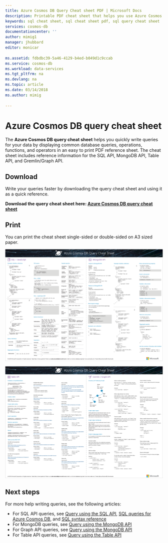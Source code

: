 ```yaml
---
title: Azure Cosmos DB Query Cheat sheet PDF | Microsoft Docs
description: Printable PDF cheat sheet that helps you use Azure Cosmos DB's SQL, MongoDB, Graph, and Table APIs to query your data
keywords: sql cheat sheet, sql cheat sheet pdf, sql query cheat sheet
services: cosmos-db
documentationcenter: ''
author: mimig1
manager: jhubbard
editor: monicar

ms.assetid: fdbdbc39-5a46-4129-b4ed-b049d1c9ccab
ms.service: cosmos-db
ms.workload: data-services
ms.tgt_pltfrm: na
ms.devlang: na
ms.topic: article
ms.date: 03/14/2018
ms.author: mimig

---
```

# Azure Cosmos DB query cheat sheet

The **Azure Cosmos DB query cheat sheet** helps you quickly write queries for your data by displaying common database queries, operations, functions, and operators in an easy to print PDF reference sheet. The cheat sheet includes reference information for the SQL API, MongoDB API, Table API, and Gremlin/Graph API. 

## Download 
Write your queries faster by downloading the query cheat sheet and using it as a quick reference. 

**Download the query cheat sheet here: [Azure Cosmos DB query cheat sheet](http://go.microsoft.com/fwlink/?LinkId=623215)**

## Print 

You can print the cheat sheet single-sided or double-sided on A3 sized paper.

![Azure Cosmos DB query cheat sheet, page 1, with SQL, JavaScript and MongoDB queries and functions](./media/cheat-sheet/azure-cosmos-db-cheat-sheet-pg1.png)

![Azure Cosmos DB query cheat sheet, page 2, with Table API and Gremlin/Graph API queries and functions](./media/cheat-sheet/azure-cosmos-db-cheat-sheet-pg2.png)


## Next steps
For more help writing queries, see the following articles:
* For SQL API queries, see [Query using the SQL API](tutorial-query-sql-api.md), [SQL queries for Azure Cosmos DB](sql-api-sql-query.md), and [SQL syntax reference](https://msdn.microsoft.com/library/azure/dn782250.aspx)
* For MongoDB queries, see [Query using the MongoDB API](tutorial-query-mongodb.md)
* For Graph API queries, see [Query using the MongoDB API](tutorial-query-graph.md)
* For Table API queries, see [Query using the Table API](tutorial-query-table.md)


